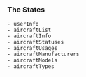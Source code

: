 ### The States

    - userInfo
    - aircraftList
    - aircraftInfo
    - aircraftStatuses
    - aircraftUsages
    - aircraftManufacturers
    - aircraftModels
    - aircraftTypes

